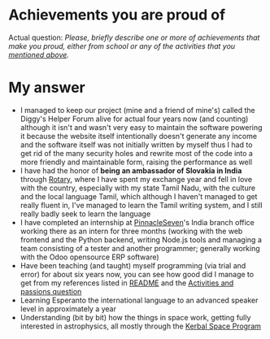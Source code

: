 # Achievements you are proud of

Actual question: _Please, briefly describe one or more of achievements that make you proud, either from school or any of the activities that you [mentioned above](Activities-passions.md)._


# My answer

* I managed to keep our project (mine and a friend of mine's) called the Diggy's Helper Forum alive for actual four years now (and counting) although it isn't and wasn't very easy to maintain the software powering it because the website itself intentionally doesn't generate any income and the software itself was not initially written by myself thus I had to get rid of the many security holes and rewrite most of the code into a more friendly and maintainable form, raising the performance as well
* I have had the honor of **being an ambassador of Slovakia in India** through [Rotary](https://www.rotary.org/), where I have spent my exchange year and fell in love with the country, especially with my state Tamil Nadu, with the culture and the local language Tamil, which although I haven't managed to get really fluent in, I've managed to learn the Tamil writing system, and I still really badly seek to learn the language
* I have completed an internship at [PinnacleSeven](http://pinnacleseven.com/)'s India branch office working there as an intern for three months (working with the web frontend and the Python backend, writing Node.js tools and managing a team consisting of a tester and another programmer; generally working with the Odoo opensource ERP software)
* Have been teaching (and taught) myself programming (via trial and error) for about six years now, you can see how good did I manage to get from my references listed in [README](README.md) and the [Activities and passions question](Activities-passions.md)
* Learning Esperanto the international language to an advanced speaker level in approximately a year
* Understanding (bit by bit) how the things in space work, getting fully interested in astrophysics, all mostly through the [Kerbal Space Program](https://kerbalspaceprogram.com/)

